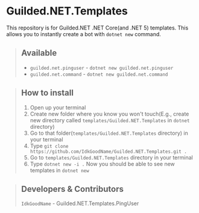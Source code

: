 # Guilded.NET.Templates

This repository is for Guilded.NET .NET Core(and .NET 5) templates. This allows you to instantly create a bot with `dotnet new` command.

> ## Available
> - `guilded.net.pinguser` - `dotnet new guilded.net.pinguser`
> - `guilded.net.command` - `dotnet new guilded.net.command`

> ## How to install
> 1. Open up your terminal
> 2. Create new folder where you know you won't touch(E.g., create new directory called `templates/Guilded.NET.Templates` in `dotnet` directory)
> 3. Go to that folder(`templates/Guilded.NET.Templates` directory) in your terminal
> 4. Type `git clone https://github.com/IdkGoodName/Guilded.NET.Templates.git .`
> 5. Go to `templates/Guilded.NET.Templates` directory in your terminal
> 6. Type `dotnet new -i .`
> Now you should be able to see new templates in `dotnet new`

> ## Developers & Contributors
> `IdkGoodName` - Guilded.NET.Templates.PingUser